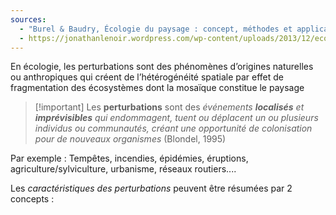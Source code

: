 ```yaml
---
sources:
  - "Burel & Baudry, Écologie du paysage : concept, méthodes et applications (2nde édition)"
  - https://jonathanlenoir.wordpress.com/wp-content/uploads/2013/12/ecologie-du-paysage.pdf
---
```


En écologie, les perturbations sont des phénomènes d’origines naturelles ou anthropiques qui créent de l’hétérogénéité spatiale par effet de fragmentation des écosystèmes dont la mosaïque constitue le paysage

>[!important] Les **perturbations** sont des *événements **localisés** et **imprévisibles** qui  endommagent, tuent ou déplacent un ou plusieurs individus ou communautés, créant une opportunité de colonisation pour de nouveaux organismes* (Blondel, 1995)

Par exemple : Tempêtes, incendies, épidémies, éruptions, agriculture/sylviculture, urbanisme, réseaux routiers....

Les *caractéristiques des perturbations* peuvent être résumées par 2 concepts :

